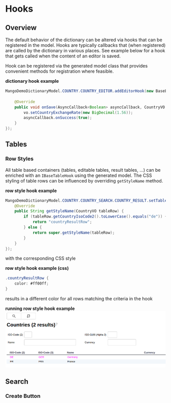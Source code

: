 # Hooks
## Overview
The default behavior of the dictionary can be altered via hooks that can be registered in the model. Hooks are typically callbacks that (when registered) are called by the dictionary in various places.
See example below for a hook that gets called when the content of an editor is saved.

Hook can be registered via the generated model class that provides convenient methods for registration where feasible.

**dictionary hook example**
```java
MangoDemoDictionaryModel.COUNTRY.COUNTRY_EDITOR.addEditorHook(new BaseEditorHook<CountryVO>() {

	@Override
	public void onSave(AsyncCallback<Boolean> asyncCallback, CountryVO vo) {
		vo.setCountryExchangeRate(new BigDecimal(1.56));
		asyncCallback.onSuccess(true);
	}
});
```

## Tables

### Row Styles

All table based containers (tables, editable tables, result tables, ...) can be enriched with an `IBaseTableHook` using the generated model.
The CSS styling of table rows can be influenced by overriding `getStyleName` method.

**row style hook example**
```java
MangoDemoDictionaryModel.COUNTRY.COUNTRY_SEARCH.COUNTRY_RESULT.setTableHook(new BaseTableHook<CountryVO>() {
	@Override
	public String getStyleName(CountryVO tableRow) {
		if (tableRow.getCountryIsoCode2().toLowerCase().equals("de")) {
			return "countryResultRow";
		} else {
			return super.getStyleName(tableRow);
		}
	}
});
```

with the corresponding CSS style

**row style hook example (css)**
```java
.countryResultRow {
	color: #ff00ff;
}
```

results in a different color for all rows matching the criteria in the hook

**running row style hook example**
![base_table_hook1.png](base_table_hook1.png "Base Table Hook Example")

## Search

### Create Button
